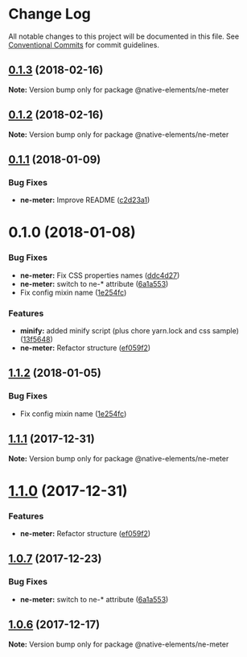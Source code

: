 # Change Log

All notable changes to this project will be documented in this file.
See [Conventional Commits](https://conventionalcommits.org) for commit guidelines.

<a name="0.1.3"></a>
## [0.1.3](https://github.com/equinusocio/native-elements/tree/master/elements/ne-meter/compare/@native-elements/ne-meter@0.1.2...@native-elements/ne-meter@0.1.3) (2018-02-16)




**Note:** Version bump only for package @native-elements/ne-meter

<a name="0.1.2"></a>
## [0.1.2](https://github.com/equinusocio/native-elements/tree/master/elements/ne-meter/compare/@native-elements/ne-meter@0.1.1...@native-elements/ne-meter@0.1.2) (2018-02-16)




**Note:** Version bump only for package @native-elements/ne-meter

<a name="0.1.1"></a>
## [0.1.1](https://github.com/equinusocio/native-elements/tree/master/elements/ne-meter/compare/@native-elements/ne-meter@0.1.0...@native-elements/ne-meter@0.1.1) (2018-01-09)


### Bug Fixes

* **ne-meter:** Improve README ([c2d23a1](https://github.com/equinusocio/native-elements/tree/master/elements/ne-meter/commit/c2d23a1))




<a name="0.1.0"></a>
# 0.1.0 (2018-01-08)


### Bug Fixes

* **ne-meter:** Fix CSS properties names ([ddc4d27](https://github.com/equinusocio/native-elements/tree/master/elements/ne-meter/commit/ddc4d27))
* **ne-meter:** switch to ne-* attribute ([6a1a553](https://github.com/equinusocio/native-elements/tree/master/elements/ne-meter/commit/6a1a553))
* Fix config mixin name ([1e254fc](https://github.com/equinusocio/native-elements/tree/master/elements/ne-meter/commit/1e254fc))


### Features

* **minify:** added minify script (plus chore yarn.lock and css sample) ([13f5648](https://github.com/equinusocio/native-elements/tree/master/elements/ne-meter/commit/13f5648))
* **ne-meter:** Refactor structure ([ef059f2](https://github.com/equinusocio/native-elements/tree/master/elements/ne-meter/commit/ef059f2))




<a name="1.1.2"></a>
## [1.1.2](https://github.com/equinusocio/native-elements/tree/master/elements/ne-meter/compare/@native-elements/ne-meter@1.1.1...@native-elements/ne-meter@1.1.2) (2018-01-05)


### Bug Fixes

* Fix config mixin name ([1e254fc](https://github.com/equinusocio/native-elements/tree/master/elements/ne-meter/commit/1e254fc))




<a name="1.1.1"></a>
## [1.1.1](https://github.com/equinusocio/native-elements/tree/master/elements/ne-meter/compare/@native-elements/ne-meter@1.1.0...@native-elements/ne-meter@1.1.1) (2017-12-31)




**Note:** Version bump only for package @native-elements/ne-meter

<a name="1.1.0"></a>
# [1.1.0](https://github.com/equinusocio/native-elements/tree/master/elements/ne-meter/compare/@native-elements/ne-meter@1.0.7...@native-elements/ne-meter@1.1.0) (2017-12-31)


### Features

* **ne-meter:** Refactor structure ([ef059f2](https://github.com/equinusocio/native-elements/tree/master/elements/ne-meter/commit/ef059f2))




<a name="1.0.7"></a>
## [1.0.7](https://github.com/equinusocio/native-elements/tree/master/elements/ne-meter/compare/@native-elements/ne-meter@1.0.6...@native-elements/ne-meter@1.0.7) (2017-12-23)


### Bug Fixes

* **ne-meter:** switch to ne-* attribute ([6a1a553](https://github.com/equinusocio/native-elements/tree/master/elements/ne-meter/commit/6a1a553))




<a name="1.0.6"></a>
## [1.0.6](https://github.com/equinusocio/native-elements/tree/master/elements/ne-meter/compare/@native-elements/ne-meter@1.0.4...@native-elements/ne-meter@1.0.6) (2017-12-17)




**Note:** Version bump only for package @native-elements/ne-meter
